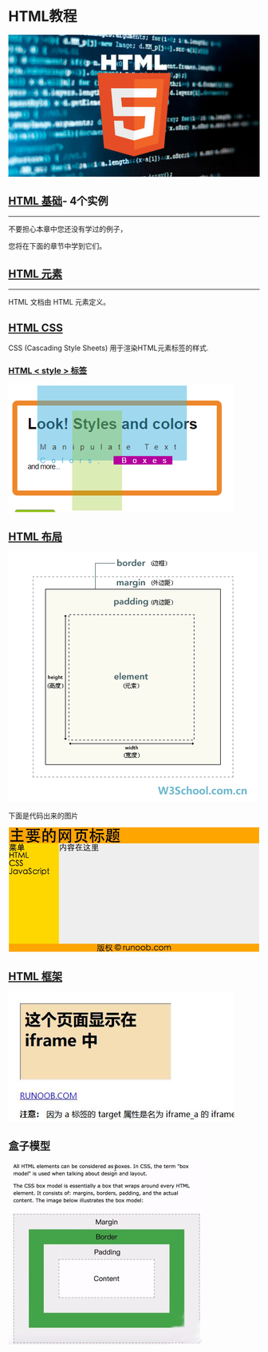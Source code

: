 # 	**HTML教程**

![](https://github.com/0759LW/HTML-AND-HTML5/blob/master/picture/htnl.jpg)

## [HTML 基础](https://github.com/0759LW/HTML-AND-HTML5/blob/master/HTML/%E5%9F%BA%E7%A1%80)- 4个实例

------

不要担心本章中您还没有学过的例子，

您将在下面的章节中学到它们。

## [HTML 元素](https://github.com/0759LW/HTML-AND-HTML5/blob/master/HTML/HTML%20element)

------

HTML 文档由 HTML 元素定义。

## [HTML CSS](https://github.com/0759LW/HTML-AND-HTML5/blob/master/css/cascading%20style%20sheets)

CSS (Cascading Style Sheets) 用于渲染HTML元素标签的样式.

### [HTML < style > 标签](https://github.com/0759LW/HTML-AND-HTML5/blob/master/HTML%20%3Cstyle%3E%20%E6%A0%87%E7%AD%BE/%E6%A0%87%E7%AD%BE)

![](https://github.com/0759LW/HTML-AND-HTML5/blob/master/css.png)

## [HTML 布局](https://github.com/0759LW/HTML-AND-HTML5/blob/master/layout/%E5%B8%83%E5%B1%80)

![](https://github.com/0759LW/HTML-AND-HTML5/blob/master/picture/%E5%B8%83%E5%B1%80.gif)

下面是代码出来的图片

![](https://github.com/0759LW/HTML-AND-HTML5/blob/master/picture/%E5%B8%83%E5%B1%801.jpg)

## [HTML 框架](https://github.com/0759LW/HTML-AND-HTML5/blob/master/frame/%E6%A1%86%E6%9E%B6)

![](https://github.com/0759LW/HTML-AND-HTML5/blob/master/picture/%E6%A1%86%E6%9E%B6.jpg)

## 盒子模型

![](https://github.com/0759LW/HTML-AND-HTML5/blob/master/picture/%E5%BE%AE%E4%BF%A11.jpg)

